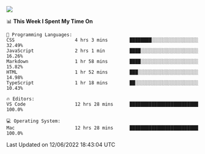 ![](http://github-profile-summary-cards.vercel.app/api/cards/profile-details?username=kok-s0s&theme=vue)

<!--START_SECTION:waka-->
📊 **This Week I Spent My Time On** 

```text
💬 Programming Languages: 
CSS                      4 hrs 3 mins        ████████░░░░░░░░░░░░░░░░░   32.49% 
JavaScript               2 hrs 1 min         ████░░░░░░░░░░░░░░░░░░░░░   16.26% 
Markdown                 1 hr 58 mins        ████░░░░░░░░░░░░░░░░░░░░░   15.82% 
HTML                     1 hr 52 mins        ███░░░░░░░░░░░░░░░░░░░░░░   14.98% 
TypeScript               1 hr 18 mins        ██░░░░░░░░░░░░░░░░░░░░░░░   10.43%

🔥 Editors: 
VS Code                  12 hrs 28 mins      █████████████████████████   100.0%

💻 Operating System: 
Mac                      12 hrs 28 mins      █████████████████████████   100.0%

```


 Last Updated on 12/06/2022 18:43:04 UTC
<!--END_SECTION:waka-->
